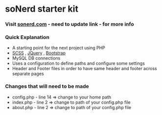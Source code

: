 # soNerd starter kit #

### Visit [sonerd.com](http://sonerd.com) - need to update link - for more info ###

### Quick Explanation ###
* A starting point for the next project using PHP
* [SCSS](http://sass-lang.com/guide) , [JQuery](https://jquery.com/) , [Bootstrap](http://getbootstrap.com/)
* MySQL DB connections
* Uses a configuration to define paths and configure some settings
* Header and Footer files in order to have same header and footer across separate pages

### Changes that will need to be made ###
* config.php - line 14 => change to your home path
* index.php - line 2 => change to path of your config.php file
* about.php - line 2 => change to path of your config.php file
